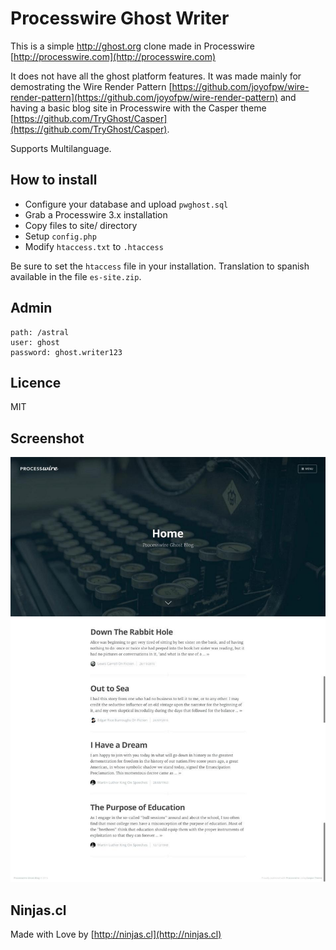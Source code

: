 # Processwire Ghost Writer
This is a simple http://ghost.org clone made in Processwire [http://processwire.com](http://processwire.com)

It does not have all the ghost platform features. It was made mainly for 
demostrating the Wire Render Pattern [https://github.com/joyofpw/wire-render-pattern](https://github.com/joyofpw/wire-render-pattern)
and having a basic blog site in Processwire with the Casper theme [https://github.com/TryGhost/Casper](https://github.com/TryGhost/Casper).

Supports Multilanguage.

## How to install

- Configure your database and upload `pwghost.sql`
- Grab a Processwire 3.x installation
- Copy files to site/ directory
- Setup `config.php`
- Modify `htaccess.txt` to `.htaccess`

Be sure to set the `htaccess` file in your installation. Translation to spanish available in the file `es-site.zip`.

## Admin

```
path: /astral
user: ghost
password: ghost.writer123
```
## Licence
MIT 

## Screenshot
![Screenshot](screenshot.png)

## Ninjas.cl
Made with Love by [http://ninjas.cl](http://ninjas.cl) 
